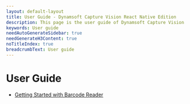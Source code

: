 ```yaml
---
layout: default-layout
title: User Guide - Dynamsoft Capture Vision React Native Edition
description: This page is the user guide of Dynamsoft Capture Vision
keywords: User guide
needAutoGenerateSidebar: true
needGenerateH3Content: true
noTitleIndex: true
breadcrumbText: User guide
---
```


# User Guide

- [Getting Started with Barcode Reader](barcode-reader.md)
<!--
- [Getting Started with Label Recognizer](label-recognizer.md)
- [Getting Started with Document Normalizer](document-normalizer.md)
-->